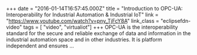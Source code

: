 +++
date = "2016-01-14T16:57:45.000Z"
title = "Introduction to OPC-UA: Interoperability for Industrial Automation & Industrial IoT"
link = "https://www.youtube.com/watch?v=pny_TjFcY8A"
link_class  = "eclipsefdn-video"
tags = [ "video", "virtualiot"]
+++
OPC-UA is the interoperability standard for the secure and reliable exchange of data and information in the industrial automation space and in other industries. It is platform independent and ensures …